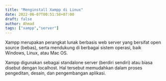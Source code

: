 ```yaml
---
title: "Menginstall Xampp di Linux"
date: 2022-06-07T00:51:58+07:00
draft: false
author: Ahmad
tags: ["xampp","server"]
---
```


Xampp merupakan perangkat lunak berbasis web server yang bersifat open source (bebas), serta mendukung di berbagai sistem operasi, baik Windows, Linux, atau Mac OS.

Xampp digunakan sebagai standalone server (berdiri sendiri) atau biasa disebut dengan localhost. Hal tersebut memudahkan dalam proses pengeditan, desain, dan pengembangan aplikasi.
